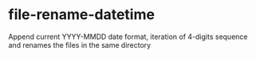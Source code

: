 # file-rename-datetime
Append current YYYY-MMDD date format, iteration of 4-digits sequence and renames the files in the same directory
